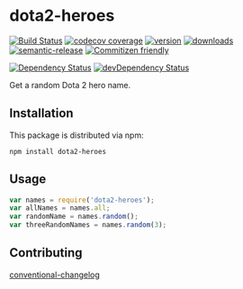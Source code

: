 # dota2-heroes 

[![Build Status](https://img.shields.io/travis/Den-dp/dota2-heroes.svg?style=flat-square)](https://travis-ci.org/Den-dp/dota2-heroes)
[![codecov coverage](https://img.shields.io/codecov/c/github/Den-dp/dota2-heroes.svg?style=flat-square)](https://codecov.io/github/Den-dp/dota2-heroes)
[![version](https://img.shields.io/npm/v/dota2-heroes.svg?style=flat-square)](https://www.npmjs.com/package/dota2-heroes)
[![downloads](https://img.shields.io/npm/dm/dota2-heroes.svg?style=flat-square)](http://npm-stat.com/charts.html?package=dota2-heroes&from=2015-08-01)
[![semantic-release](https://img.shields.io/badge/%20%20%F0%9F%93%A6%F0%9F%9A%80-semantic--release-e10079.svg?style=flat-square)](https://github.com/semantic-release/semantic-release)
[![Commitizen friendly](https://img.shields.io/badge/commitizen-friendly-brightgreen.svg?style=flat-square)](http://commitizen.github.io/cz-cli/)

[![Dependency Status](https://img.shields.io/david/den-dp/dota2-heroes.svg?style=flat-square)](https://david-dm.org/den-dp/dota2-heroes)
[![devDependency Status](https://img.shields.io/david/dev/den-dp/dota2-heroes.svg?style=flat-square)](https://david-dm.org/den-dp/dota2-heroes#info=devDependencies)

Get a random Dota 2 hero name.

## Installation

This package is distributed via npm:

```
npm install dota2-heroes
```

## Usage

```javascript
var names = require('dota2-heroes');
var allNames = names.all;
var randomName = names.random();
var threeRandomNames = names.random(3);
```

## Contributing
[conventional-changelog](https://github.com/ajoslin/conventional-changelog/blob/master/conventions/angular.md)

